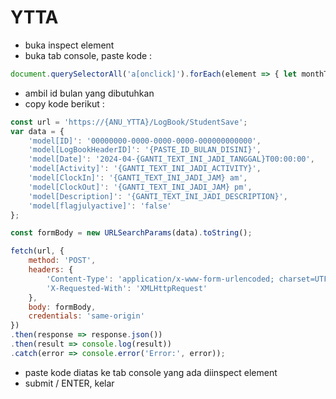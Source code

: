 # YTTA
- buka inspect element
- buka tab console, paste kode :
```javascript
document.querySelectorAll('a[onclick]').forEach(element => { let monthText = element.textContent.trim(); let match = element.getAttribute('onclick').match(/tabClick\('([^']+)'\)/); if (match) console.log(`${monthText}: ${match[1]}`); });
```
- ambil id bulan yang dibutuhkan
- copy kode berikut :
```javascript
const url = 'https://{ANU_YTTA}/LogBook/StudentSave';
var data = {
    'model[ID]': '00000000-0000-0000-0000-000000000000',
    'model[LogBookHeaderID]': '{PASTE_ID_BULAN_DISINI}',
    'model[Date]': '2024-04-{GANTI_TEXT_INI_JADI_TANGGAL}T00:00:00',
    'model[Activity]': '{GANTI_TEXT_INI_JADI_ACTIVITY}',
    'model[ClockIn]': '{GANTI_TEXT_INI_JADI_JAM} am',
    'model[ClockOut]': '{GANTI_TEXT_INI_JADI_JAM} pm',
    'model[Description]': '{GANTI_TEXT_INI_JADI_DESCRIPTION}',
    'model[flagjulyactive]': 'false'
};

const formBody = new URLSearchParams(data).toString();

fetch(url, {
    method: 'POST',
    headers: {
        'Content-Type': 'application/x-www-form-urlencoded; charset=UTF-8',
        'X-Requested-With': 'XMLHttpRequest'
    },
    body: formBody,
    credentials: 'same-origin'
})
.then(response => response.json())
.then(result => console.log(result))
.catch(error => console.error('Error:', error));
```
- paste kode diatas ke tab console yang ada diinspect element
- submit / ENTER, kelar
